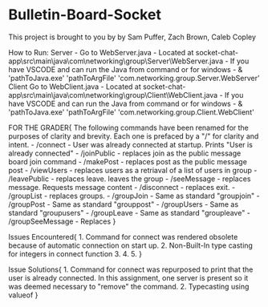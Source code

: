 # Bulletin-Board-Socket
This project is brought to you by by Sam Puffer, Zach Brown, Caleb Copley

How to Run:
Server - 
    Go to WebServer.java
        - Located at socket-chat-app\src\main\java\com\networking\group\Server\WebServer.java
        - If you have VSCODE and can run the Java from command or for windows
        - & 'pathToJava.exe' 'pathToArgFile' 'com.networking.group.Server.WebServer'
Client
    Go to WebClient.java
        - Located at socket-chat-app\src\main\java\com\networking\group\Client\WebClient.java
        - If you have VSCODE and can run the Java from command or for windows
        - & 'pathToJava.exe' 'pathToArgFile' 'com.networking.group.Client.WebClient'

FOR THE GRADER{
The following commands have been renamed for the purposes of clarity and brevity. Each one is prefaced by a "/" for clarity and intent.
    - /connect
        - User was already connected at startup. Prints "User is already connected"
    - /joinPublic
        - replaces join as the public message board join command
    - /makePost
        - replaces post as the public message post
    - /viewUsers
        - replaces users as a retriaval of a list of users in group
    - /leavePublic
        - replaces leave. leaves the group
    - /seeMessage
        - replaces message. Requests message content
    - /disconnect
        - replaces exit. 
    - /groupList
        - replaces groups.
    - /groupJoin
        - Same as standard "groupjoin"
    - /groupPost
        - Same as standard "grouppost"
    - /groupUsers
        - Same as standard "groupusers"
    - /groupLeave
        - Same as standard "groupleave"
    - /groupSeeMessage
        - Replaces 
}

Issues Encountered{
    1. Command for connect was rendered obsolete because of automatic connection on start up.
    2. Non-Built-In type casting for integers in connect function
    3. 
    4. 
    5. 
}

Issue Solutions{
    1. Command for connect was repurposed to print that the user is already connected. In this assignment, one server is present so it was deemed necessary to "remove" the command.
    2. Typecasting using valueof
}